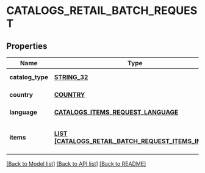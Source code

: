 # CATALOGS_RETAIL_BATCH_REQUEST

## Properties
Name | Type | Description | Notes
------------ | ------------- | ------------- | -------------
**catalog_type** | [**STRING_32**](STRING_32.md) |  | [default to null]
**country** | [**COUNTRY**](Country.md) |  | [default to null]
**language** | [**CATALOGS_ITEMS_REQUEST_LANGUAGE**](CatalogsItemsRequest_language.md) |  | [default to null]
**items** | [**LIST [CATALOGS_RETAIL_BATCH_REQUEST_ITEMS_INNER]**](CatalogsRetailBatchRequest_items_inner.md) | Array with catalogs item operations | [default to null]

[[Back to Model list]](../README.md#documentation-for-models) [[Back to API list]](../README.md#documentation-for-api-endpoints) [[Back to README]](../README.md)


